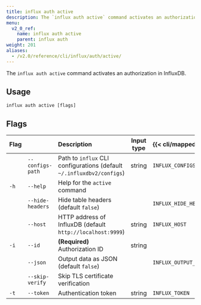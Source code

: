 ```yaml
---
title: influx auth active
description: The `influx auth active` command activates an authorization.
menu:
  v2_0_ref:
    name: influx auth active
    parent: influx auth
weight: 201
aliases:
  - /v2.0/reference/cli/influx/auth/active/
---
```


The `influx auth active` command activates an authorization in InfluxDB.

## Usage
```
influx auth active [flags]
```

## Flags
| Flag |                  | Description                                                           | Input type | {{< cli/mapped >}}    |
|:---- |:---              |:-----------                                                           |:----------:|:------------------    |
|      | `--configs-path` | Path to `influx` CLI configurations (default `~/.influxdbv2/configs`) | string     |`INFLUX_CONFIGS_PATH`  |
| `-h` | `--help`         | Help for the `active` command                                         |            |                       |
|      | `--hide-headers` | Hide table headers (default `false`)                                  |            | `INFLUX_HIDE_HEADERS` |
|      | `--host`         | HTTP address of InfluxDB (default `http://localhost:9999`)            | string     | `INFLUX_HOST`         |
| `-i` | `--id`           | **(Required)** Authorization ID                                       | string     |                       |
|      | `--json`         | Output data as JSON (default `false`)                                 |            | `INFLUX_OUTPUT_JSON`  |
|      | `--skip-verify`  | Skip TLS certificate verification                                     |            |                       |
| `-t` | `--token`        | Authentication token                                                  | string     | `INFLUX_TOKEN`        |
